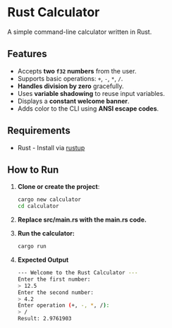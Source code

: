 # Rust Calculator

A simple command-line calculator written in Rust.

## Features

- Accepts **two `f32` numbers** from the user.
- Supports basic operations: `+`, `-`, `*`, `/`.
- **Handles division by zero** gracefully.
- Uses **variable shadowing** to reuse input variables.
- Displays a **constant welcome banner**.
- Adds color to the CLI using **ANSI escape codes**.

## Requirements
- Rust - Install via [rustup](https://rustup.rs/)

## How to Run

1. **Clone or create the project**:
   ```bash
   cargo new calculator
   cd calculator
   ```

2. **Replace src/main.rs with the main.rs code.**
3. **Run the calculator:**
    ```bash
    cargo run
    ```
4. **Expected Output**
    ```bash
    --- Welcome to the Rust Calculator ---
    Enter the first number:
    > 12.5
    Enter the second number:
    > 4.2
    Enter operation (+, -, *, /):
    > /
    Result: 2.9761903
    ```

